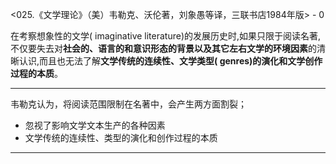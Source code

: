 <025.《文学理论》（美）韦勒克、沃伦著，刘象愚等译，三联书店1984年版> - 0

在考察想象性的文学( imaginative literature)的发展历史时,如果只限于阅读名著,不仅要失去对**社会的、语言的和意识形态的背景以及其它左右文学的环境因素**的清晰认识,而且也无法了解**文学传统的连续性、文学类型( genres)的演化和文学创作过程的本质**。

---
韦勒克认为，将阅读范围限制在名著中，会产生两方面割裂；
- 忽视了影响文学文本生产的各种因素
- 文学传统的连续性、类型的演化和创作过程的本质

----


